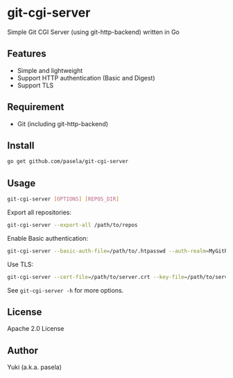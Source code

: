 # git-cgi-server

Simple Git CGI Server (using git-http-backend) written in Go

## Features

* Simple and lightweight
* Support HTTP authentication (Basic and Digest)
* Support TLS

## Requirement

* Git (including git-http-backend)

## Install

```sh
go get github.com/pasela/git-cgi-server
```

## Usage

```sh
git-cgi-server [OPTIONS] [REPOS_DIR]
```

Export all repositories:
```sh
git-cgi-server --export-all /path/to/repos
```

Enable Basic authentication:
```sh
git-cgi-server --basic-auth-file=/path/to/.htpasswd --auth-realm=MyGitRepos /path/to/repos
```

Use TLS:
```sh
git-cgi-server --cert-file=/path/to/server.crt --key-file=/path/to/server.key /path/to/repos
```

See `git-cgi-server -h` for more options.

## License

Apache 2.0 License

## Author

Yuki (a.k.a. pasela)
